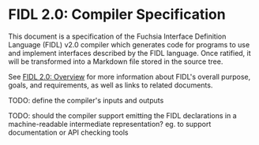 # FIDL 2.0: Compiler Specification

This document is a specification of the Fuchsia Interface Definition Language
(FIDL) v2.0 compiler which generates code for programs to use and implement
interfaces described by the FIDL language. Once ratified, it will be transformed
into a Markdown file stored in the source tree.

See [FIDL 2.0: Overview](index.md) for more information about FIDL's overall
purpose, goals, and requirements, as well as links to related documents.

TODO: define the compiler's inputs and outputs

TODO: should the compiler support emitting the FIDL declarations in a
machine-readable intermediate representation? eg. to support documentation or
API checking tools
